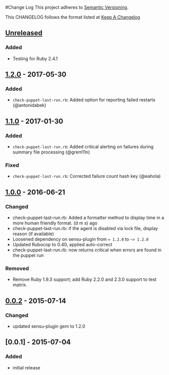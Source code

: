 #Change Log
This project adheres to [Semantic Versioning](http://semver.org/).

This CHANGELOG follows the format listed at [Keep A Changelog](http://keepachangelog.com/)

## [Unreleased]
### Added
- Testing for Ruby 2.4.1

## [1.2.0] - 2017-05-30
### Added
- `check-puppet-last-run.rb`: Added option for reporting failed restarts (@antonidabek)

## [1.1.0] - 2017-01-30
### Added
- `check-puppet-last-run.rb`: Added critical alerting on failures during summary file processing (@grem11n)

### Fixed
- `check-puppet-last-run.rb`: Corrected failure count hash key (@eahola)

## [1.0.0] - 2016-06-21
### Changed
- check-puppet-last-run.rb: Added a formatter method to display time in a more human friendly format. (d m s) ago
- check-puppet-last-run.rb: if the agent is disabled via lock file, display reason (if available)
- Loosened dependency on sensu-plugin from `= 1.2.0` to `~> 1.2.0`
- Updated Rubocop to 0.40, applied auto-correct
- check-puppet-last-run.rb: now returns critical when errors are found in the puppet run

### Removed
- Remove Ruby 1.9.3 support; add Ruby 2.2.0 and 2.3.0 support to test matrix.

## [0.0.2] - 2015-07-14
### Changed
- updated sensu-plugin gem to 1.2.0

## [0.0.1] - 2015-07-04
### Added
- initial release

[Unreleased]: https://github.com/sensu-plugins/sensu-plugins-puppet/compare/1.2.0...HEAD
[1.2.0]: https://github.com/sensu-plugins/sensu-plugins-puppet/compare/1.1.0...1.2.0
[1.1.0]: https://github.com/sensu-plugins/sensu-plugins-puppet/compare/1.0.0...1.1.0
[1.0.0]: https://github.com/sensu-plugins/sensu-plugins-puppet/compare/0.0.2...1.0.0
[0.0.2]: https://github.com/sensu-plugins/sensu-plugins-puppet/compare/0.0.1...0.0.2
